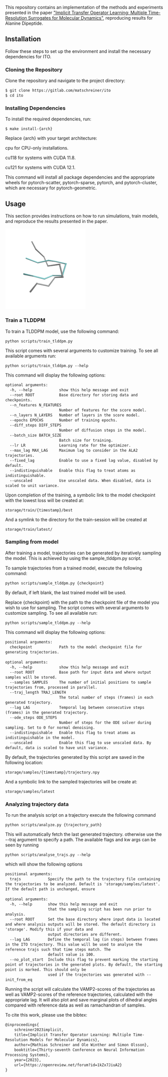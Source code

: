 This repository contains an implementation of the methods and experiments presented in the paper ["Implicit Transfer Operator Learning: Multiple Time-Resolution Surrogates for Molecular Dynamics"](https://openreview.net/forum?id=1kZx7JiuA2&noteId=LH8F2ohaS0), reproducing results for Alanine Dipeptide.


## Installation
Follow these steps to set up the environment and install the necessary dependencies for ITO.

### Cloning the Repository
Clone the repository and navigate to the project directory:

```
$ git clone https://gitlab.com/matschreiner/ito
$ cd ito
```

### Installing Dependencies
To install the required dependencies, run:

```
$ make install-{arch}
```

Replace {arch} with your target architecture:

cpu for CPU-only installations.

cu118 for systems with CUDA 11.8.

cu121 for systems with CUDA 12.1.

This command will install all package dependencies and the appropriate wheels for pytorch-scatter, pytorch-sparse, pytorch, and pytorch-cluster, which are necessary for pytorch-geometric.


## Usage
This section provides instructions on how to run simulations, train models, and reproduce the results presented in the paper. 

![Alt text](./assets/ito_cln_025.gif)


### Train a TLDDPM
To train a TLDDPM model, use the following command:

```
python scripts/train_tlddpm.py
```

This script comes with several arguments to customize training. To see all available arguments run:

```
python scripts/train_tlddpm.py --help
```

This command will display the following options:

```
optional arguments:
  -h, --help            show this help message and exit
  --root ROOT           Base directory for storing data and checkpoints.
  --n_features N_FEATURES
                        Number of features for the score model.
  --n_layers N_LAYERS   Number of layers in the score model.
  --epochs EPOCHS       Number of training epochs.
  --diff_steps DIFF_STEPS
                        Number of diffusion steps in the model.
  --batch_size BATCH_SIZE
                        Batch size for training.
  --lr LR               Learning rate for the optimizer.
  --max_lag MAX_LAG     Maximum lag to consider in the ALA2 trajectories.
  --fixed_lag           Enable to use a fixed lag value, disabled by default.
  --indistinguishable   Enable this flag to treat atoms as indistinguishable.
  --unscaled            Use unscaled data. When disabled, data is scaled to unit variance.
```

Upon completion of the training, a symbolic link to the model checkpoint with the lowest loss will be created at:
```
storage/train/{timestamp}/best
```

And a symlink to the directory for the train-session will be created at 

```
storage/train/latest/
```

### Sampling from model
After training a model, trajectories can be generated by iteratively sampling the model. This is achieved by using the sample_tlddpm.py script.

To sample trajectories from a trained model, execute the following command:

```
python scripts/sample_tlddpm.py {checkpoint}
```

By default, if left blank, the last trained model will be used.

Replace {checkpoint} with the path to the checkpoint file of the model you wish to use for sampling. The script comes with several arguments to customize sampling. To see all available run:
```
python scripts/sample_tlddpm.py --help
```

This command will display the following options:

```
positional arguments:
  checkpoint            Path to the model checkpoint file for generating trajectories.

optional arguments:
  -h, --help            show this help message and exit
  --root ROOT           Base path for input data and where output samples will be stored.
  --samples SAMPLES     The number of initial positions to sample trajectories from, processed in parallel.
  --traj_length TRAJ_LENGTH
                        The total number of steps (frames) in each generated trajectory.
  --lag LAG             Temporal lag between consecutive steps (frames) in the generated trajectory.
  --ode_steps ODE_STEPS
                        Number of steps for the ODE solver during sampling. Set to 0 for normal denoising.
  --indistinguishable   Enable this flag to treat atoms as indistinguishable in the model.
  --unscaled            Enable this flag to use unscaled data. By default, data is scaled to have unit variance.
```

By default, the trajectories generated by this script are saved in the following location:

```
storage/samples/{timestamp}/trajectory.npy
```

And a symbolic link to the sampled trajectories will be create at:

```
storage/samples/latest
```


### Analyzing trajectory data
To run the analysis script on a trajectory execute the following command  

```
python scripts/analyze.py {trajectory_path}
```

This will automatically fetch the last generated trajectory. otherwise use the --traj argument to specify a path. The available flags and kw args can be seen by running 

```
python scripts/analyse_trajs.py --help
```

which will show the following options

```
positional arguments:
  trajs            Specify the path to the trajectory file containing the trajectories to be analyzed. Default is 'storage/samples/latest'. If the default path is unchanged, ensure

optional arguments:
  -h, --help       show this help message and exit
                   that the sampling script has been run prior to analysis.
  --root ROOT      Set the base directory where input data is located and where analysis outputs will be stored. The default directory is 'storage'. Modify this if your data and
                   output directories are different.
  --lag LAG        Define the temporal lag (in steps) between frames in the ITO trajectory. This value will be used to analyse the reference trajs such that time steps match. The
                   default value is 100.
  --no_plot_start  Include this flag to prevent marking the starting point of trajectories in the generated plots. By default, the starting point is marked. This should only be
                   used if the trajectories was generated with --init_from_eq
```

Running the script will calculate the VAMP2-scores of the trajectories as well as VAMP2-scores of the reference trajectories, calculated with the appropriate lag. 
It will also plot and save marginal plots of dihedral angles compared with reference data as well as ramachandran of samples.










To cite this work, please use the bibtex: 
```
@inproceedings{
    schreiner2023implicit,
    title={Implicit Transfer Operator Learning: Multiple Time-Resolution Models for Molecular Dynamics},
    author={Mathias Schreiner and Ole Winther and Simon Olsson},
    booktitle={Thirty-seventh Conference on Neural Information Processing Systems},
    year={2023},
    url={https://openreview.net/forum?id=1kZx7JiuA2}
}
```

